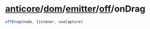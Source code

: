 # [anticore](../../../../../../#reference)/[dom](../../../#reference)/[emitter](../../#reference)/[off](../#reference)/<a name="reference">onDrag</a>

```js
offDrag(node, listener, useCapture)
```